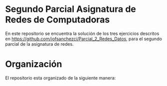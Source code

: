 # Segundo Parcial Asignatura de Redes de Computadoras
En este repositorio se encuentra la solución de los tres ejercicios descritos en <https://github.com/jofsanchezci/Parcial_2_Redes_Datos>, para el segundo parcial de la asignatura de redes.

# Organización
El repositorio esta organizado de la siguiente manera:

